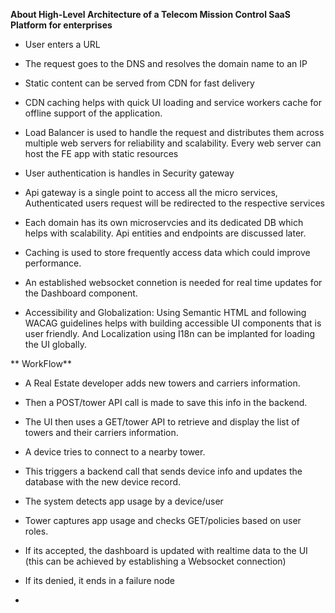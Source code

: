 **About High-Level Architecture of a Telecom Mission Control SaaS Platform for enterprises**

* User enters a URL
* The request goes to the DNS and resolves the domain name to an IP

* Static content can be served from CDN for fast delivery
* CDN caching helps with quick UI loading and service workers cache for offline support of the application.

* Load Balancer is used to handle the request and distributes them across multiple web servers for reliability and scalability. Every web server can   host the FE app with static resources
* User authentication is handles in Security gateway

* Api gateway is a single point to access all the micro services, Authenticated users request will be redirected to the respective services

* Each domain has its own microservcies and its dedicated DB which helps with scalability. Api entities and endpoints are discussed later.

* Caching is used to store frequently access data which could improve performance.

* An established websocket connetion is needed for real time updates for the Dashboard component.

* Accessibility and Globalization: Using Semantic HTML and following WACAG guidelines helps with building accessible UI components that is user friendly. And Localization using I18n can be implanted for loading the UI  globally.

** WorkFlow**

* A Real Estate developer adds new towers and carriers information.
* Then a POST/tower API call is made to save this info in the backend.
* The UI then uses a GET/tower API to retrieve and display the list of towers and their carriers information.
* A device tries to connect to a nearby tower.
* This triggers a backend call that sends device info and updates the database with the new device record.
* The system detects app usage by a device/user
* Tower captures app usage and checks GET/policies based on user roles.
* If its accepted, the dashboard is updated with realtime data to the UI (this can be achieved by establishing a Websocket connection)
* If its denied, it ends in a failure node

* 
